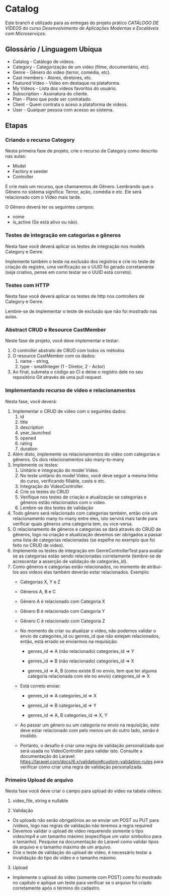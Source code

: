 # Catalog

Este branch é utilizado para as entregas do projeto prático *CATÁLOGO DE VÍDEOS* do curso *Desenvolvimento de Aplicações Modernas e Escaláveis com Microserviços*. 

## Glossário / Linguagem Ubíqua

* Catalog - Catálogo de vídeos.
* Category - Categorização de um video (filme, documentário, etc).
* Genre - Gênero do vídeo (terror, comédia, etc).
* Cast members - Atores, diretores, etc.
* Featured Vídeo - Vídeo em destaque na plataforma.
* My Vídeos - Lista dos vídeos favoritos do usuário.
* Subscription - Assinatura do cliente.
* Plan - Plano que pode ser contratado.
* Client - Quem contrata o aceso a plataforma de videos.
* User - Qualquer pessoa com acesso ao sistema.

## Etapas
### Criando o recurso Category
Nesta primeira fase de projeto, crie o recurso de Category como descrito nas aulas:

* Model
* Factory e seeder
* Controller

E crie mais um recurso, que chamaremos de Gênero.
Lembrando que o Gênero no sistema significa: Terror, ação, comédia e etc. Ele será relacionado com o Vídeo mais tarde.

O Gênero deverá ter os seguintes campos: 
* nome
* is_active (Se está ativo ou não).

### Testes de integração em categorias e gêneros
Nesta fase você deverá aplicar os testes de integração nos models Category e Genre.

Implemente também o teste na exclusão dos registros e crie no teste de criação do registro, uma verificação se o UUID foi gerado corretamente (seja criativo, pense em como testar se o UUID está correto).

### Testes com HTTP

Nesta fase você deverá aplicar os testes de http nos controllers de Category e Genre.

Lembre-se de implementar o teste de exclusão que não foi mostrado nas aulas.

### Abstract CRUD e Resource CastMember
Neste fase de projeto, você deve implementar e testar:

 1. O controller abstrato de CRUD com todos os métodos
 2. O resource CastMember com os dados: 
    1. name - string, 
    2. type - smallInteger (1 - Diretor, 2 - Actor)
 3. Ao final, submeta o código ao CI e deixe o registro dele no seu repositório Git através de uma pull request.

### Implementando recurso de vídeo e relacionamentos
Nesta fase, você deverá:
1. Implementar o CRUD de vídeo com o seguintes dados:
   1. id
   2. title
   3. description
   4. year_launched
   5. opened
   6. rating
   7. duration
2. Além disto, implemente os relacionamentos do vídeo com categorias e gêneros. Os dois relacionamentos são many-to-many
3. Implemente os testes:
   1. Unitário e integração do model Video.
   2. No teste unitário do model Video, você deve seguir a mesma linha do curso, verificando fillable, casts e etc.
   3. Integração do VideoController.
   4. Crie os testes do CRUD
   5. Verifique nos testes de criação e atualização se categorias e gêneros estão relacionados com o video.
   6. Lembre-se dos testes de validação
4. Todo gênero será relacionado com categorias também, então crie um relacionamento many-to-many entre eles, isto servirá mais tarde para verificar quais gêneros uma categoria tem, ou vice-versa. 
5. O relacionamento de gêneros e categorias se dará através do CRUD de gêneros, logo na criação e atualização devemos ser obrigados a passar uma lista de categorias relacionadas (se espelhe no exemplo que foi feito no CRUD de vídeo).
6. Implemente os testes de integração em GenreControllerTest para avaliar se as categorias estão sendo relacionadas corretamente (lembre-se de acrescentar a asserção de validação de categories_id).
7. Como gêneros e categorias estão relacionados, no momento de atribui-los aos videos elas também deverão estar relacionados. Exemplo:
   * Categorias X, Y e Z
   * Gêneros A, B e C
   * Gênero A é relacionado com Categoria X
   * Gênero B é relacionado com Categoria Y
   * Gênero C é relacionado com Categoria Z

   * No momento de criar ou atualizar o vídeo, não podemos validar o envio de categories_id ou genres_id que não estejam relacionados, então, está errado se enviarmos na requisição:

     * genres_id => A (não relacionado) categories_id => Y

     * genres_id => B (não relacionado) categories_id => X

     * genres_id => A, B (como existe B no envio, tem que ter alguma categoria relacionada com ele no envio) categories_id => X

   * Está correto enviar:

     * genres_id => A categories_id => X

     * genres_id => B categories_id => Y

     * genres_id => A, B categories_id => X, Y 

   * Ao passar um gênero ou um categoria no envio na requisição, este deve estar relacionado com pelo menos um do outro lado, senão é inválido.

   * Portanto, o desafio é criar uma regra de validação personalizada que será usada no VideoController para validar isto. Consulte a documentação do Laravel: https://laravel.com/docs/6.x/validation#custom-validation-rules para verificar como criar uma regra de validação personalizada.

### Primeiro Upload de arquivo
Nesta fase você deve criar o campo para upload do vídeo na tabela vídeos:

1. video_file, string e nullable

2. Validação
* Os uploads não serão obrigatórios ao se enviar um POST ou PUT para /videos, logo nas regras de validação não teremos a regra required
* Devemos validar o upload de vídeo requerendo somente o tipo video/mp4 e um tamanho máximo (especifique um valor simbolico para o tamanho). Pesquise na documentação do Laravel como validar tipos de arquivo e o tamanho máximo de um arquivo.
* Crie o teste de validação do upload de vídeo, é necessário testar a invalidação do tipo do vídeo e o tamanho máximo.

3. Upload
* Implemente o upload do vídeo (somente com POST) como foi mostrado no capítulo e aplique um teste para verificar se o arquivo foi criado corretamente após o término do cadastro.
